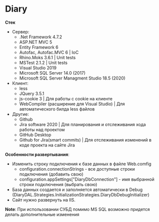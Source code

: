 # Diary
**Стек**
* Сервер:
  * .Net Framework 4.7.2
  * ASP.NET MVC 5
  * Entity Framework 6
  * Autofac, Autofac.MVC 6 | IoC
  * Rhino.Moks 3.6.1 | Unit tests
  * MSTest 2.1.2 | Unit tests
  * Visual Studio 2019
  * Microsoft SQL Server  14.0 (2017)
  * Microsoft SQL Server Managment Studio 18.5 (2020)
* Клиент:
  * less
  * JQuery 3.5.1
  * js-cookie 3 | Для работы с cookie на клиенте
  * WebCompiler (расширение для Visual Studio) | Для автоматического билда less файлов
* Другие:
  * Github
  * Jira software 2020 | Для планирования и отслеживания хода работы над проектом
  * GitHub Desktop
  * Github for Jira(smart commits) | Для отслеживания изменений в коде проекта на сайте Jira
   
**Особенности развертывания**:
  * Изменить строку подключения к базе данных в файле Web.comfig 
    * configuration.connectionStrings - все доступные строки подключения (добавить свою)
    * configuration.appSettings["DiaryDbConnection"] - имя выбранной строки подключения (выбрать свою)
  * База данных создается и заполняется автоматически в Debug (DiaryDAL.Strategies.InitializationStrategies.DiaryDbDebugInitializer)
  * Сайт нужно развернуть на IIS.
  
**Note**: При использовании СУБД помимо MS SQL  возможно придется делать дополнительные изменения
